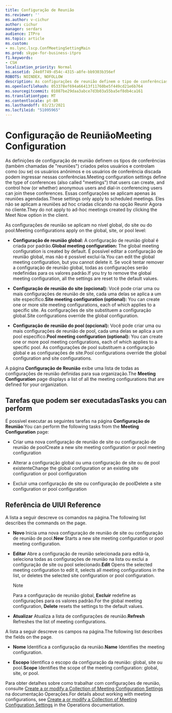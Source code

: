 ```yaml
---
title: Configuração de Reunião
ms.reviewer: ''
ms.author: v-cichur
author: cichur
manager: serdars
audience: ITPro
ms.topic: article
ms.custom:
- ms.lync.lscp.ConfMeetingSettingMain
ms.prod: skype-for-business-itpro
f1.keywords:
- CSH
localization_priority: Normal
ms.assetid: 24e8f749-d54c-4315-a8fe-bb9303b356ef
ROBOTS: NOINDEX, NOFOLLOW
description: As configurações de reunião definem o tipo de conferências (também chamadas de reuniões) que os usuários podem criar e controlar como (ou se) usuários anônimos e usuários de conferência discada podem ingressar nessas conferências. Essas configurações se aplicam apenas às reuniões agendadas. Eles não se aplicam a reuniões ad hoc criadas clicando na opção Reunir Agora no cliente.
ms.openlocfilehash: 053378ef694a66413f11760be5f449cd21e6b764
ms.sourcegitcommit: 01087be29daa3abce7d3b03a55ba5ef8db4ca161
ms.translationtype: MT
ms.contentlocale: pt-BR
ms.lasthandoff: 03/23/2021
ms.locfileid: "51095965"
---
```

# <a name="meeting-configuration"></a><span data-ttu-id="62a00-105">Configuração de Reunião</span><span class="sxs-lookup"><span data-stu-id="62a00-105">Meeting Configuration</span></span>

<span data-ttu-id="62a00-106">As definições de configuração de reunião definem os tipos de conferências (também chamadas de "reuniões") criados pelos usuários e controlam como (ou se) os usuários anônimos e os usuários de conferência discada podem ingressar nessas conferências.</span><span class="sxs-lookup"><span data-stu-id="62a00-106">Meeting configuration settings define the type of conferences (also called "meetings") that users can create, and control how (or whether) anonymous users and dial-in conferencing users can join these conferences.</span></span> <span data-ttu-id="62a00-107">Essas configurações se aplicam apenas às reuniões agendadas.</span><span class="sxs-lookup"><span data-stu-id="62a00-107">These settings only apply to scheduled meetings.</span></span> <span data-ttu-id="62a00-108">Eles não se aplicam a reuniões ad hoc criadas clicando na opção Reunir Agora no cliente.</span><span class="sxs-lookup"><span data-stu-id="62a00-108">They do not apply to ad-hoc meetings created by clicking the Meet Now option in the client.</span></span>

<span data-ttu-id="62a00-109">As configurações de reunião se aplicam no nível global, do site ou do pool:</span><span class="sxs-lookup"><span data-stu-id="62a00-109">Meeting configurations apply on the global, site, or pool level:</span></span>

- <span data-ttu-id="62a00-110">**Configuração de reunião global:** A configuração de reunião global é criada por padrão.</span><span class="sxs-lookup"><span data-stu-id="62a00-110">**Global meeting configuration:** The global meeting configuration is created by default.</span></span> <span data-ttu-id="62a00-111">É possível editar a configuração de reunião global, mas não é possível excluí-la.</span><span class="sxs-lookup"><span data-stu-id="62a00-111">You can edit the global meeting configuration, but you cannot delete it.</span></span> <span data-ttu-id="62a00-112">Se você tentar remover a configuração de reunião global, todas as configurações serão redefinidas para os valores padrão.</span><span class="sxs-lookup"><span data-stu-id="62a00-112">If you try to remove the global meeting configuration, all the settings are reset to the default values.</span></span>

- <span data-ttu-id="62a00-113">**Configuração de reunião do site (opcional):** Você pode criar uma ou mais configurações de reunião de site, cada uma delas se aplica a um site específico.</span><span class="sxs-lookup"><span data-stu-id="62a00-113">**Site meeting configuration (optional):** You can create one or more site meeting configurations, each of which applies to a specific site.</span></span> <span data-ttu-id="62a00-114">As configurações de site substituem a configuração global.</span><span class="sxs-lookup"><span data-stu-id="62a00-114">Site configurations override the global configuration.</span></span>

- <span data-ttu-id="62a00-115">**Configuração de reunião do pool (opcional):** Você pode criar uma ou mais configurações de reunião de pool, cada uma delas se aplica a um pool específico.</span><span class="sxs-lookup"><span data-stu-id="62a00-115">**Pool meeting configuration (optional):** You can create one or more pool meeting configurations, each of which applies to a specific pool.</span></span> <span data-ttu-id="62a00-116">As configurações de pool substituem a configuração global e as configurações de site.</span><span class="sxs-lookup"><span data-stu-id="62a00-116">Pool configurations override the global configuration and site configurations.</span></span>

<span data-ttu-id="62a00-117">A página **Configuração de Reunião** exibe uma lista de todas as configurações de reunião definidas para sua organização.</span><span class="sxs-lookup"><span data-stu-id="62a00-117">The **Meeting Configuration** page displays a list of all the meeting configurations that are defined for your organization.</span></span>

## <a name="tasks-you-can-perform"></a><span data-ttu-id="62a00-118">Tarefas que podem ser executadas</span><span class="sxs-lookup"><span data-stu-id="62a00-118">Tasks you can perform</span></span>

<span data-ttu-id="62a00-119">É possível executar as seguintes tarefas na página **Configuração de Reunião**:</span><span class="sxs-lookup"><span data-stu-id="62a00-119">You can perform the following tasks from the **Meeting Configuration** page:</span></span>

- <span data-ttu-id="62a00-120">Criar uma nova configuração de reunião de site ou configuração de reunião de pool</span><span class="sxs-lookup"><span data-stu-id="62a00-120">Create a new site meeting configuration or pool meeting configuration</span></span>

- <span data-ttu-id="62a00-121">Alterar a configuração global ou uma configuração de site ou de pool existente</span><span class="sxs-lookup"><span data-stu-id="62a00-121">Change the global configuration or an existing site configuration or pool configuration</span></span>

- <span data-ttu-id="62a00-122">Excluir uma configuração de site ou configuração de pool</span><span class="sxs-lookup"><span data-stu-id="62a00-122">Delete a site configuration or pool configuration</span></span>

## <a name="ui-reference"></a><span data-ttu-id="62a00-123">Referência de UI</span><span class="sxs-lookup"><span data-stu-id="62a00-123">UI Reference</span></span>

<span data-ttu-id="62a00-124">A lista a seguir descreve os comandos na página.</span><span class="sxs-lookup"><span data-stu-id="62a00-124">The following list describes the commands on the page.</span></span>

- <span data-ttu-id="62a00-125">**Novo** Inicia uma nova configuração de reunião de site ou configuração de reunião de pool.</span><span class="sxs-lookup"><span data-stu-id="62a00-125">**New** Starts a new site meeting configuration or pool meeting configuration.</span></span>

- <span data-ttu-id="62a00-126">**Editar** Abre a configuração de reunião selecionada para editá-la, seleciona todas as configurações de reunião na lista ou exclui a configuração de site ou pool selecionado.</span><span class="sxs-lookup"><span data-stu-id="62a00-126">**Edit** Opens the selected meeting configuration to edit it, selects all meeting configurations in the list, or deletes the selected site configuration or pool configuration.</span></span>

    > [!NOTE]
    > <span data-ttu-id="62a00-127">Para a configuração de reunião global, **Excluir** redefine as configurações para os valores padrão.</span><span class="sxs-lookup"><span data-stu-id="62a00-127">For the global meeting configuration, **Delete** resets the settings to the default values.</span></span>

- <span data-ttu-id="62a00-128">**Atualizar** Atualiza a lista de configurações de reunião.</span><span class="sxs-lookup"><span data-stu-id="62a00-128">**Refresh** Refreshes the list of meeting configurations.</span></span>

<span data-ttu-id="62a00-129">A lista a seguir descreve os campos na página.</span><span class="sxs-lookup"><span data-stu-id="62a00-129">The following list describes the fields on the page.</span></span>

- <span data-ttu-id="62a00-130">**Nome** Identifica a configuração da reunião.</span><span class="sxs-lookup"><span data-stu-id="62a00-130">**Name** Identifies the meeting configuration.</span></span>

- <span data-ttu-id="62a00-131">**Escopo** Identifica o escopo da configuração da reunião: global, site ou pool.</span><span class="sxs-lookup"><span data-stu-id="62a00-131">**Scope** Identifies the scope of the meeting configuration: global, site, or pool.</span></span>

<span data-ttu-id="62a00-132">Para obter detalhes sobre como trabalhar com configurações de reunião, consulte [Create a or modify a Collection of Meeting Configuration Settings](/previous-versions/office/lync-server-2013/lync-server-2013-create-or-modify-a-collection-of-meeting-configuration-settings) na documentação Operações.</span><span class="sxs-lookup"><span data-stu-id="62a00-132">For details about working with meeting configurations, see [Create a or modify a Collection of Meeting Configuration Settings](/previous-versions/office/lync-server-2013/lync-server-2013-create-or-modify-a-collection-of-meeting-configuration-settings) in the Operations documentation.</span></span>